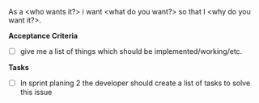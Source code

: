 As a <who wants it?> i want <what do you want?> so that I <why do you want it?>.

**Acceptance Criteria**
- [ ] give me a list of things which should be implemented/working/etc.

**Tasks**
- [ ] In sprint planing 2 the developer should create a list of tasks to solve this issue

